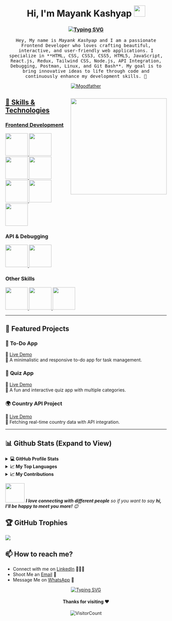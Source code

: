 <h1 align="center">Hi, I'm Mayank Kashyap <img src="https://media.giphy.com/media/hvRJCLFzcasrR4ia7z/giphy.gif" width="35"></h1>

<h3 align="center">
  <a href="https://git.io/typing-svg">
    <img src="https://readme-typing-svg.demolab.com?font=monoscope&weight=500&size=30&duration=3000&pause=800&center=true&vCenter=true&width=435&lines=Hi+there%2C+I'm+Mayank+Kashyap+;I+hope+you're+doing+well;Enjoy+your+time+%3A)" alt="Typing SVG" />
  </a>
</h3>

<p align="center" >
  <samp>
    Hey, My name is <em>Mayank Kashyap</em> and I am a passionate Frontend Developer who loves crafting beautiful, interactive, and user-friendly web applications. I specialize in **HTML, CSS, CSS3, CSS5, HTML5, JavaScript, React.js, Redux, Tailwind CSS, Node.js, API Integration, Debugging, Postman, Linux, and Git Bash**. My goal is to bring innovative ideas to life through code and continuously enhance my development skills. 🚀
  </samp>
  <br/>
</p>

<p align="center"> <a href="https://git.io/streak-stats"> <img align="center" src="https://github-readme-streak-stats.herokuapp.com?user=Mgodfather&theme=algolia" alt="Mgodfather" /></p>

<img align='right' src="https://media.giphy.com/media/jRf5fsn8G6YaogAWxn/giphy.gif" width="300">

## 🚀 Skills & Technologies

### **Frontend Development**
   <p>
    <a href="https://developer.mozilla.org/en-US/docs/Web/HTML" target="_blank">
      <img src="https://cdn.worldvectorlogo.com/logos/html-1.svg" height="70" />
    </a>
    <a href="https://developer.mozilla.org/en-US/docs/Web/CSS" target="_blank">
      <img src="https://cdn.worldvectorlogo.com/logos/css-3.svg" height="70" />
    </a>
    <a href="https://tailwindcss.com/" target="_blank">
      <img src="https://upload.wikimedia.org/wikipedia/commons/d/d5/Tailwind_CSS_Logo.svg" height="70" />
    </a>
    <a href="https://react.dev/" target="_blank">
      <img src="https://upload.wikimedia.org/wikipedia/commons/a/a7/React-icon.svg" height="70" />
    </a>
    <a href="https://redux.js.org/" target="_blank">
      <img src="https://raw.githubusercontent.com/reduxjs/redux/master/logo/logo.png" height="70" />
    </a>
    <a href="https://developer.mozilla.org/en-US/docs/Web/JavaScript" target="_blank">
      <img src="https://upload.wikimedia.org/wikipedia/commons/6/6a/JavaScript-logo.png" height="70" />
    </a>
    <a href="https://nodejs.org/" target="_blank">
      <img src="https://upload.wikimedia.org/wikipedia/commons/d/d9/Node.js_logo.svg" height="70" />
    </a>
  </p>

### **API & Debugging**
   <p>
    <a href="https://www.postman.com/" target="_blank">
      <img src="https://www.vectorlogo.zone/logos/getpostman/getpostman-icon.svg" height="70" />
    </a>
    <a href="https://developer.mozilla.org/en-US/docs/Web/API" target="_blank">
      <img src="https://cdn-icons-png.flaticon.com/512/2721/2721291.png" height="70" />
    </a>
  </p>

### **Other Skills**
   <p>
    <a href="https://www.linux.org/" target="_blank">
      <img src="https://upload.wikimedia.org/wikipedia/commons/a/ab/Linux_Logo_in_Linux_Libertine_Font.svg" height="70" />
    </a>
    <a href="https://git-scm.com/" target="_blank">
      <img src="https://git-scm.com/images/logos/downloads/Git-Icon-1788C.svg" height="70" />
    </a>
    <a href="https://www.gnu.org/software/bash/" target="_blank">
      <img src="https://upload.wikimedia.org/wikipedia/commons/8/82/Gnu-bash-logo.svg" height="70" />
    </a>
  </p>

---

## 📂 Featured Projects

### 📝 **To-Do App**
🔗 [Live Demo](https://beamish-jalebi-c0aa07.netlify.app/)  
📌 A minimalistic and responsive to-do app for task management.

### 🎯 **Quiz App**
🔗 [Live Demo](https://warm-klepon-a9e6ff.netlify.app/)  
📌 A fun and interactive quiz app with multiple categories.

### 🌍 **Country API Project**
🔗 [Live Demo](https://superb-salamander-1f880e.netlify.app/)  
📌 Fetching real-time country data with API integration.

---

## 📊 Github Stats (Expand to View)  
  
<details>
  <summary><b>💻 GitHub Profile Stats</b></summary>
  
  <p>&nbsp;<img align="center" src="http://github-profile-summary-cards.vercel.app/api/cards/stats?username=Mgodfather&theme=2077" alt="Mgodfather" /></p>
</details>

<details>
  <summary><b>📈 My Top Languages</b></summary>

  <p><img align="left" src="http://github-profile-summary-cards.vercel.app/api/cards/repos-per-language?username=Mgodfather&theme=aura" alt="Mgodfather" /></p>
  <p><img align="center" src="http://github-profile-summary-cards.vercel.app/api/cards/most-commit-language?username=Mgodfather&theme=aura" alt="Mgodfather" /></p>
</details>

<details>
  <summary><b>📈 My Contributions</b></summary>
  
  <p>&nbsp;<img align="center" src="http://github-profile-summary-cards.vercel.app/api/cards/profile-details?username=Mgodfather&theme=great_gatsby" alt="Mgodfather" /></p>
</details>

<img src="https://media.giphy.com/media/LnQjpWaON8nhr21vNW/giphy.gif" width="60"> <em><b>I love connecting with different people</b> so if you want to say <b>hi, I'll be happy to meet you more!</b> 😊</em>

## 🏆 GitHub Trophies
![](https://github-profile-trophy.vercel.app/?username=Mgodfather&theme=default&no-frame=false&no-bg=false&margin-w=4)

## 📫 How to reach me? 
- Connect with me on [LinkedIn](https://www.linkedin.com/in/mayank-kashyap-frontend-developer?utm_source=share&utm_campaign=share_via&utm_content=profile&utm_medium=android_app) 👨🏻‍💻  
- Shoot Me an [Email](mailto:Mayankkashyap792@gmail.com) 💌  
- Message Me on [WhatsApp](https://wa.me/6395958668) 📲 

<div align="center">
<p align="center"><a href="https://git.io/typing-svg"><img src="https://readme-typing-svg.demolab.com?font=monoscope&weight=500&size=30&duration=3000&pause=800&color=60F74D&background=5A56FF00&center=true&vCenter=true&width=435&lines=Thanks%2C+You're+Awesome+%3A)" alt="Typing SVG" /></a></p>

#### Thanks for visiting ❤️
![VisitorCount](https://profile-counter.glitch.me/Mgodfather/count.svg)
</div>
